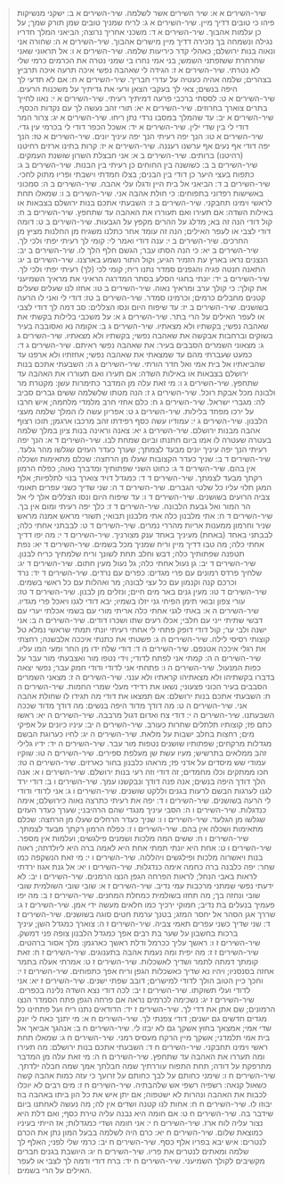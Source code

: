 > שיר-השירים א א: שיר השירים אשר לשלמה.
> שיר-השירים א ב: ישקני מנשיקות פיהו כי טובים דדיך מיין.
> שיר-השירים א ג: לריח שמניך טובים שמן תורק שמך; על כן עלמות אהבוך.
> שיר-השירים א ד: משכני אחריך נרוצה; הביאני המלך חדריו נגילה ונשמחה בך נזכירה דדיך מיין מישרים אהבוך.
> שיר-השירים א ה: שחורה אני ונאוה בנות ירושלם; כאהלי קדר כיריעות שלמה.
> שיר-השירים א ו: אל תראוני שאני שחרחרת ששזפתני השמש; בני אמי נחרו בי שמני נטרה את הכרמים כרמי שלי לא נטרתי.
> שיר-השירים א ז: הגידה לי שאהבה נפשי איכה תרעה איכה תרביץ בצהרים; שלמה אהיה כעטיה על עדרי חבריך.
> שיר-השירים א ח: אם לא תדעי לך היפה בנשים; צאי לך בעקבי הצאן ורעי את גדיתיך על משכנות הרעים.
> שיר-השירים א ט: לססתי ברכבי פרעה דמיתיך רעיתי.
> שיר-השירים א י: נאוו לחייך בתרים צוארך בחרוזים.
> שיר-השירים א יא: תורי זהב נעשה לך עם נקדות הכסף.
> שיר-השירים א יב: עד שהמלך במסבו נרדי נתן ריחו.
> שיר-השירים א יג: צרור המר דודי לי בין שדי ילין.
> שיר-השירים א יד: אשכל הכפר דודי לי בכרמי עין גדי.
> שיר-השירים א טו: הנך יפה רעיתי הנך יפה עיניך יונים.
> שיר-השירים א טז: הנך יפה דודי אף נעים אף ערשנו רעננה.
> שיר-השירים א יז: קרות בתינו ארזים רחיטנו (רהיטנו) ברותים.
> שיר-השירים ב א: אני חבצלת השרון שושנת העמקים.
> שיר-השירים ב ב: כשושנה בין החוחים כן רעיתי בין הבנות.
> שיר-השירים ב ג: כתפוח בעצי היער כן דודי בין הבנים; בצלו חמדתי וישבתי ופריו מתוק לחכי.
> שיר-השירים ב ד: הביאני אל בית היין ודגלו עלי אהבה.
> שיר-השירים ב ה: סמכוני באשישות רפדוני בתפוחים:  כי חולת אהבה אני.
> שיר-השירים ב ו: שמאלו תחת לראשי וימינו תחבקני.
> שיר-השירים ב ז: השבעתי אתכם בנות ירושלם בצבאות או באילות השדה:  אם תעירו ואם תעוררו את האהבה עד שתחפץ.
> שיר-השירים ב ח: קול דודי הנה זה בא; מדלג על ההרים מקפץ על הגבעות.
> שיר-השירים ב ט: דומה דודי לצבי או לעפר האילים; הנה זה עומד אחר כתלנו משגיח מן החלנות מציץ מן החרכים.
> שיר-השירים ב י: ענה דודי ואמר לי:  קומי לך רעיתי יפתי ולכי לך.
> שיר-השירים ב יא: כי הנה הסתו עבר; הגשם חלף הלך לו.
> שיר-השירים ב יב: הנצנים נראו בארץ עת הזמיר הגיע; וקול התור נשמע בארצנו.
> שיר-השירים ב יג: התאנה חנטה פגיה והגפנים סמדר נתנו ריח; קומי לכי (לך) רעיתי יפתי ולכי לך.
> שיר-השירים ב יד: יונתי בחגוי הסלע בסתר המדרגה הראיני את מראיך השמיעני את קולך:  כי קולך ערב ומראיך נאוה.
> שיר-השירים ב טו: אחזו לנו שעלים שעלים קטנים מחבלים כרמים; וכרמינו סמדר.
> שיר-השירים ב טז: דודי לי ואני לו הרעה בשושנים.
> שיר-השירים ב יז: עד שיפוח היום ונסו הצללים:  סב דמה לך דודי לצבי או לעפר האילים על הרי בתר.
> שיר-השירים ג א: על משכבי בלילות בקשתי את שאהבה נפשי; בקשתיו ולא מצאתיו.
> שיר-השירים ג ב: אקומה נא ואסובבה בעיר בשוקים וברחבות אבקשה את שאהבה נפשי; בקשתיו ולא מצאתיו.
> שיר-השירים ג ג: מצאוני השמרים הסבבים בעיר:  את שאהבה נפשי ראיתם.
> שיר-השירים ג ד: כמעט שעברתי מהם עד שמצאתי את שאהבה נפשי; אחזתיו ולא ארפנו עד שהביאתיו אל בית אמי ואל חדר הורתי.
> שיר-השירים ג ה: השבעתי אתכם בנות ירושלם בצבאות או באילות השדה:  אם תעירו ואם תעוררו את האהבה עד שתחפץ.
> שיר-השירים ג ו: מי זאת עלה מן המדבר כתימרות עשן:  מקטרת מר ולבונה מכל אבקת רוכל.
> שיר-השירים ג ז: הנה מטתו שלשלמה ששים גברים סביב לה:  מגברי ישראל.
> שיר-השירים ג ח: כלם אחזי חרב מלמדי מלחמה; איש חרבו על ירכו מפחד בלילות.
> שיר-השירים ג ט: אפריון עשה לו המלך שלמה מעצי הלבנון.
> שיר-השירים ג י: עמודיו עשה כסף רפידתו זהב מרכבו ארגמן; תוכו רצוף אהבה מבנות ירושלם.
> שיר-השירים ג יא: צאנה וראינה בנות ציון במלך שלמה בעטרה שעטרה לו אמו ביום חתנתו וביום שמחת לבו.
> שיר-השירים ד א: הנך יפה רעיתי הנך יפה עיניך יונים מבעד לצמתך; שערך כעדר העזים שגלשו מהר גלעד.
> שיר-השירים ד ב: שניך כעדר הקצובות שעלו מן הרחצה:  שכלם מתאימות ושכלה אין בהם.
> שיר-השירים ד ג: כחוט השני שפתותיך ומדברך נאוה; כפלח הרמון רקתך מבעד לצמתך.
> שיר-השירים ד ד: כמגדל דויד צוארך בנוי לתלפיות; אלף המגן תלוי עליו כל שלטי הגברים.
> שיר-השירים ד ה: שני שדיך כשני עפרים תאומי צביה הרועים בשושנים.
> שיר-השירים ד ו: עד שיפוח היום ונסו הצללים אלך לי אל הר המור ואל גבעת הלבונה.
> שיר-השירים ד ז: כלך יפה רעיתי ומום אין בך.
> שיר-השירים ד ח: אתי מלבנון כלה אתי מלבנון תבואי; תשורי מראש אמנה מראש שניר וחרמון ממענות אריות מהררי נמרים.
> שיר-השירים ד ט: לבבתני אחתי כלה; לבבתני באחד (באחת) מעיניך באחד ענק מצורניך.
> שיר-השירים ד י: מה יפו דדיך אחתי כלה; מה טבו דדיך מיין וריח שמניך מכל בשמים.
> שיר-השירים ד יא: נפת תטפנה שפתותיך כלה; דבש וחלב תחת לשונך וריח שלמתיך כריח לבנון.
> שיר-השירים ד יב: גן נעול אחתי כלה; גל נעול מעין חתום.
> שיר-השירים ד יג: שלחיך פרדס רמונים עם פרי מגדים:  כפרים עם נרדים.
> שיר-השירים ד יד: נרד וכרכם קנה וקנמון עם כל עצי לבונה; מר ואהלות עם כל ראשי בשמים.
> שיר-השירים ד טו: מעין גנים באר מים חיים; ונזלים מן לבנון.
> שיר-השירים ד טז: עורי צפון ובואי תימן הפיחי גני יזלו בשמיו; יבא דודי לגנו ויאכל פרי מגדיו.
> שיר-השירים ה א: באתי לגני אחתי כלה אריתי מורי עם בשמי אכלתי יערי עם דבשי שתיתי ייני עם חלבי; אכלו רעים שתו ושכרו דודים.
> שיר-השירים ה ב: אני ישנה ולבי ער; קול דודי דופק פתחי לי אחתי רעיתי יונתי תמתי שראשי נמלא טל קוצותי רסיסי לילה.
> שיר-השירים ה ג: פשטתי את כתנתי איככה אלבשנה; רחצתי את רגלי איככה אטנפם.
> שיר-השירים ה ד: דודי שלח ידו מן החר ומעי המו עליו.
> שיר-השירים ה ה: קמתי אני לפתח לדודי; וידי נטפו מור ואצבעתי מור עבר על כפות המנעול.
> שיר-השירים ה ו: פתחתי אני לדודי ודודי חמק עבר; נפשי יצאה בדברו בקשתיהו ולא מצאתיהו קראתיו ולא ענני.
> שיר-השירים ה ז: מצאני השמרים הסבבים בעיר הכוני פצעוני; נשאו את רדידי מעלי שמרי החמות.
> שיר-השירים ה ח: השבעתי אתכם בנות ירושלם:  אם תמצאו את דודי מה תגידו לו שחולת אהבה אני.
> שיר-השירים ה ט: מה דודך מדוד היפה בנשים:  מה דודך מדוד שככה השבעתנו.
> שיר-השירים ה י: דודי צח ואדום דגול מרבבה.
> שיר-השירים ה יא: ראשו כתם פז; קוצותיו תלתלים שחרות כעורב.
> שיר-השירים ה יב: עיניו כיונים על אפיקי מים; רחצות בחלב ישבות על מלאת.
> שיר-השירים ה יג: לחיו כערוגת הבשם מגדלות מרקחים; שפתותיו שושנים נטפות מור עבר.
> שיר-השירים ה יד: ידיו גלילי זהב ממלאים בתרשיש; מעיו עשת שן מעלפת ספירים.
> שיר-השירים ה טו: שוקיו עמודי שש מיסדים על אדני פז; מראהו כלבנון בחור כארזים.
> שיר-השירים ה טז: חכו ממתקים וכלו מחמדים; זה דודי וזה רעי בנות ירושלם.
> שיר-השירים ו א: אנה הלך דודך היפה בנשים; אנה פנה דודך ונבקשנו עמך.
> שיר-השירים ו ב: דודי ירד לגנו לערגות הבשם לרעות בגנים וללקט שושנים.
> שיר-השירים ו ג: אני לדודי ודודי לי הרעה בשושנים.
> שיר-השירים ו ד: יפה את רעיתי כתרצה נאוה כירושלם; אימה כנדגלות.
> שיר-השירים ו ה: הסבי עיניך מנגדי שהם הרהיבני; שערך כעדר העזים שגלשו מן הגלעד.
> שיר-השירים ו ו: שניך כעדר הרחלים שעלו מן הרחצה:  שכלם מתאימות ושכלה אין בהם.
> שיר-השירים ו ז: כפלח הרמון רקתך מבעד לצמתך.
> שיר-השירים ו ח: ששים המה מלכות ושמנים פילגשים; ועלמות אין מספר.
> שיר-השירים ו ט: אחת היא יונתי תמתי אחת היא לאמה ברה היא ליולדתה; ראוה בנות ויאשרוה מלכות ופילגשים ויהללוה.
> שיר-השירים ו י: מי זאת הנשקפה כמו שחר:  יפה כלבנה ברה כחמה אימה כנדגלות.
> שיר-השירים ו יא: אל גנת אגוז ירדתי לראות באבי הנחל; לראות הפרחה הגפן הנצו הרמנים.
> שיר-השירים ו יב: לא ידעתי נפשי שמתני מרכבות עמי נדיב.
> שיר-השירים ז א: שובי שובי השולמית שובי שובי ונחזה בך; מה תחזו בשולמית כמחלת המחנים.
> שיר-השירים ז ב: מה יפו פעמיך בנעלים בת נדיב; חמוקי ירכיך כמו חלאים מעשה ידי אמן.
> שיר-השירים ז ג: שררך אגן הסהר אל יחסר המזג; בטנך ערמת חטים סוגה בשושנים.
> שיר-השירים ז ד: שני שדיך כשני עפרים תאמי צביה.
> שיר-השירים ז ה: צוארך כמגדל השן; עיניך ברכות בחשבון על שער בת רבים אפך כמגדל הלבנון צופה פני דמשק.
> שיר-השירים ז ו: ראשך עליך ככרמל ודלת ראשך כארגמן:  מלך אסור ברהטים.
> שיר-השירים ז ז: מה יפית ומה נעמת אהבה בתענוגים.
> שיר-השירים ז ח: זאת קומתך דמתה לתמר ושדיך לאשכלות.
> שיר-השירים ז ט: אמרתי אעלה בתמר אחזה בסנסניו; ויהיו נא שדיך כאשכלות הגפן וריח אפך כתפוחים.
> שיר-השירים ז י: וחכך כיין הטוב הולך לדודי למישרים; דובב שפתי ישנים.
> שיר-השירים ז יא: אני לדודי ועלי תשוקתו.
> שיר-השירים ז יב: לכה דודי נצא השדה נלינה בכפרים.
> שיר-השירים ז יג: נשכימה לכרמים נראה אם פרחה הגפן פתח הסמדר הנצו הרמונים; שם אתן את דדי לך.
> שיר-השירים ז יד: הדודאים נתנו ריח ועל פתחינו כל מגדים חדשים גם ישנים; דודי צפנתי לך.
> שיר-השירים ח א: מי יתנך כאח לי יונק שדי אמי; אמצאך בחוץ אשקך גם לא יבזו לי.
> שיר-השירים ח ב: אנהגך אביאך אל בית אמי תלמדני; אשקך מיין הרקח מעסיס רמני.
> שיר-השירים ח ג: שמאלו תחת ראשי וימינו תחבקני.
> שיר-השירים ח ד: השבעתי אתכם בנות ירושלם:  מה תעירו ומה תעררו את האהבה עד שתחפץ.
> שיר-השירים ח ה: מי זאת עלה מן המדבר מתרפקת על דודה; תחת התפוח עוררתיך שמה חבלתך אמך שמה חבלה ילדתך.
> שיר-השירים ח ו: שימני כחותם על לבך כחותם על זרועך כי עזה כמות אהבה קשה כשאול קנאה:  רשפיה רשפי אש שלהבתיה.
> שיר-השירים ח ז: מים רבים לא יוכלו לכבות את האהבה ונהרות לא ישטפוה; אם יתן איש את כל הון ביתו באהבה בוז יבוזו לו.
> שיר-השירים ח ח: אחות לנו קטנה ושדים אין לה; מה נעשה לאחתנו ביום שידבר בה.
> שיר-השירים ח ט: אם חומה היא נבנה עליה טירת כסף; ואם דלת היא נצור עליה לוח ארז.
> שיר-השירים ח י: אני חומה ושדי כמגדלות; אז הייתי בעיניו כמוצאת שלום.
> שיר-השירים ח יא: כרם היה לשלמה בבעל המון נתן את הכרם לנטרים:  איש יבא בפריו אלף כסף.
> שיר-השירים ח יב: כרמי שלי לפני; האלף לך שלמה ומאתים לנטרים את פריו.
> שיר-השירים ח יג: היושבת בגנים חברים מקשיבים לקולך השמיעני.
> שיר-השירים ח יד: ברח דודי ודמה לך לצבי או לעפר האילים על הרי בשמים.
